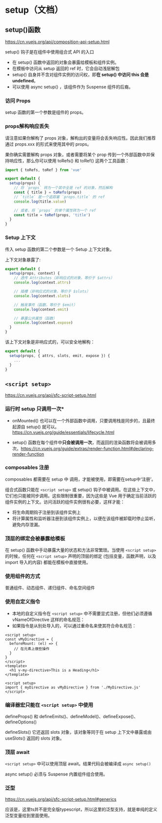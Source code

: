 # setup（文档）

## setup()函数

https://cn.vuejs.org/api/composition-api-setup.html

setup() 钩子是在组件中使用组合式 API 的入口

- 在 setup() 函数中返回的对象会暴露给模板和组件实例。
- 在模板中访问从 setup 返回的 ref 时，它会自动浅层解包
- setup() 自身并不含对组件实例的访问权，即**在 setup() 中访问 this 会是 undefined**。
- 可以使用 async setup() ，该组件作为 Suspense 组件的后裔。

### 访问 Props

setup 函数的第一个参数是组件的 props。

### props解构响应丢失

请注意如果你解构了 props 对象，解构出的变量将会丢失响应性。因此我们推荐通过 props.xxx 的形式来使用其中的 props。

果你确实需要解构 props 对象，或者需要将某个 prop 传到一个外部函数中并保持响应性，那么你可以使用 toRefs() 和 toRef() 这两个工具函数：

```js
import { toRefs, toRef } from 'vue'

export default {
  setup(props) {
    // 将 `props` 转为一个其中全是 ref 的对象，然后解构
    const { title } = toRefs(props)
    // `title` 是一个追踪着 `props.title` 的 ref
    console.log(title.value)

    // 或者，将 `props` 的单个属性转为一个 ref
    const title = toRef(props, 'title')
  }
}
```

### Setup 上下文

传入 setup 函数的第二个参数是一个 Setup 上下文对象。

上下文对象暴露了:
```js
export default {
  setup(props, context) {
    // 透传 Attributes（非响应式的对象，等价于 $attrs）
    console.log(context.attrs)

    // 插槽（非响应式的对象，等价于 $slots）
    console.log(context.slots)

    // 触发事件（函数，等价于 $emit）
    console.log(context.emit)

    // 暴露公共属性（函数）
    console.log(context.expose)
  }
}
```
该上下文对象是非响应式的，可以安全地解构：
```js
export default {
  setup(props, { attrs, slots, emit, expose }) {
    ...
  }
}
```

## `<script setup>`

https://cn.vuejs.org/api/sfc-script-setup.html

### 运行时 setup 只调用一次*

- onMounted() 也可以在一个外部函数中调用，只要调用栈是同步的，且最终起源自 setup() 就可以。https://cn.vuejs.org/guide/essentials/lifecycle.html

- setup() 函数在每个组件中**只会被调用一次**，而返回的渲染函数将会被调用多次。https://cn.vuejs.org/guide/extras/render-function.html#declaring-render-function

### composables 注册

composables 都需要在 setup 中 调用，才能被使用，即需要在setup中‘注册’。

组合式函数只能在 `<script setup>` 或 setup() 钩子中被调用。在这些上下文中，它们也只能被同步调用。这些限制很重要，因为这些是 Vue 用于确定当前活跃的组件实例的上下文。访问活跃的组件实例很有必要，这样才能：
- 将生命周期钩子注册到该组件实例上
- 将计算属性和监听器注册到该组件实例上，以便在该组件被卸载时停止监听，避免内存泄漏。

### 顶层的绑定会被暴露给模板

在 setup() 函数中手动暴露大量的状态和方法非常繁琐。当使用 `<script setup>` 的时候，任何在 `<script setup>` 声明的顶层的绑定 (包括变量，函数声明，以及 import 导入的内容) 都能在模板中直接使用。

### 使用组件的方式

普通组件、动态组件、递归组件、命名空间组件

### 使用自定义指令

- 本地的自定义指令在 `<script setup>` 中不需要显式注册，但他们必须遵循 vNameOfDirective 这样的命名规范：
- 如果指令是从别处导入的，可以通过重命名来使其符合命名规范：

```vue
<script setup>
const vMyDirective = {
  beforeMount: (el) => {
    // 在元素上做些操作
  }
}
</script>
<template>
  <h1 v-my-directive>This is a Heading</h1>
</template>
```
```vue
<script setup>
import { myDirective as vMyDirective } from './MyDirective.js'
</script>
```

### 编译器宏只能在 `<script setup>` 中使用

defineProps() 和 defineEmits()、defineModel()、defineExpose()、defineOptions() ​

defineSlots()​ 它还返回 slots 对象，该对象等同于在 setup 上下文中暴露或由 useSlots() 返回的 slots 对象。


### 顶层 await

`<script setup>` 中可以使用顶层 await。结果代码会被编译成 `async setup()`

async setup() 必须与 Suspense 内置组件组合使用。

### 泛型

https://cn.vuejs.org/api/sfc-script-setup.html#generics

应该是，这里ts并不是完全版typescript，所以这里的泛型支持，就是单纯的定义泛型变量给到里面使用。